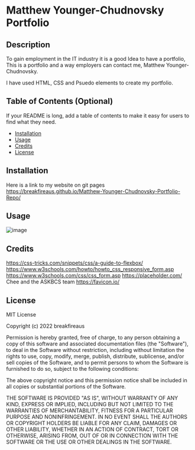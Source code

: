 # Matthew Younger-Chudnovsky Portfolio

## Description

To gain employment in the IT industry it is a good Idea to have a portfolio, This is a portfolio and a way employers can contact me, Matthew Younger-Chudnovsky.

I have used HTML, CSS and Psuedo elements to create my portfolio.



## Table of Contents (Optional)

If your README is long, add a table of contents to make it easy for users to find what they need.

- [Installation](#installation)
- [Usage](#usage)
- [Credits](#credits)
- [License](#license)

## Installation

Here is a link to my website on git pages  
https://breakfireaus.github.io/Matthew-Younger-Chudnovsky-Portfolio-Repo/

## Usage

![image](https://user-images.githubusercontent.com/108733026/186661356-525d1b22-a62b-494d-b318-e5096c21892a.png)


## Credits

https://css-tricks.com/snippets/css/a-guide-to-flexbox/
https://www.w3schools.com/howto/howto_css_responsive_form.asp
https://www.w3schools.com/css/css_form.asp
https://placeholder.com/
Chee and the ASKBCS team
https://favicon.io/



## License

MIT License

Copyright (c) 2022 breakfireaus

Permission is hereby granted, free of charge, to any person obtaining a copy
of this software and associated documentation files (the "Software"), to deal
in the Software without restriction, including without limitation the rights
to use, copy, modify, merge, publish, distribute, sublicense, and/or sell
copies of the Software, and to permit persons to whom the Software is
furnished to do so, subject to the following conditions:

The above copyright notice and this permission notice shall be included in all
copies or substantial portions of the Software.

THE SOFTWARE IS PROVIDED "AS IS", WITHOUT WARRANTY OF ANY KIND, EXPRESS OR
IMPLIED, INCLUDING BUT NOT LIMITED TO THE WARRANTIES OF MERCHANTABILITY,
FITNESS FOR A PARTICULAR PURPOSE AND NONINFRINGEMENT. IN NO EVENT SHALL THE
AUTHORS OR COPYRIGHT HOLDERS BE LIABLE FOR ANY CLAIM, DAMAGES OR OTHER
LIABILITY, WHETHER IN AN ACTION OF CONTRACT, TORT OR OTHERWISE, ARISING FROM,
OUT OF OR IN CONNECTION WITH THE SOFTWARE OR THE USE OR OTHER DEALINGS IN THE
SOFTWARE.

